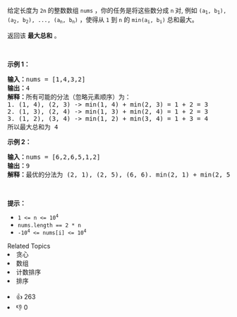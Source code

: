 <p>给定长度为 <code>2n</code><strong> </strong>的整数数组 <code>nums</code> ，你的任务是将这些数分成 <code>n</code><strong> </strong>对, 例如 <code>(a<sub>1</sub>, b<sub>1</sub>), (a<sub>2</sub>, b<sub>2</sub>), ..., (a<sub>n</sub>, b<sub>n</sub>)</code> ，使得从 <code>1</code> 到 <code>n</code> 的 <code>min(a<sub>i</sub>, b<sub>i</sub>)</code> 总和最大。</p>

<p>返回该 <strong>最大总和</strong> 。</p>

<p> </p>

<p><strong>示例 1：</strong></p>

<pre>
<strong>输入：</strong>nums = [1,4,3,2]
<strong>输出：</strong>4
<strong>解释：</strong>所有可能的分法（忽略元素顺序）为：
1. (1, 4), (2, 3) -> min(1, 4) + min(2, 3) = 1 + 2 = 3
2. (1, 3), (2, 4) -> min(1, 3) + min(2, 4) = 1 + 2 = 3
3. (1, 2), (3, 4) -> min(1, 2) + min(3, 4) = 1 + 3 = 4
所以最大总和为 4</pre>

<p><strong>示例 2：</strong></p>

<pre>
<strong>输入：</strong>nums = [6,2,6,5,1,2]
<strong>输出：</strong>9
<strong>解释：</strong>最优的分法为 (2, 1), (2, 5), (6, 6). min(2, 1) + min(2, 5) + min(6, 6) = 1 + 2 + 6 = 9
</pre>

<p> </p>

<p><strong>提示：</strong></p>

<ul>
	<li><code>1 <= n <= 10<sup>4</sup></code></li>
	<li><code>nums.length == 2 * n</code></li>
	<li><code>-10<sup>4</sup> <= nums[i] <= 10<sup>4</sup></code></li>
</ul>
<div><div>Related Topics</div><div><li>贪心</li><li>数组</li><li>计数排序</li><li>排序</li></div></div><br><div><li>👍 263</li><li>👎 0</li></div>